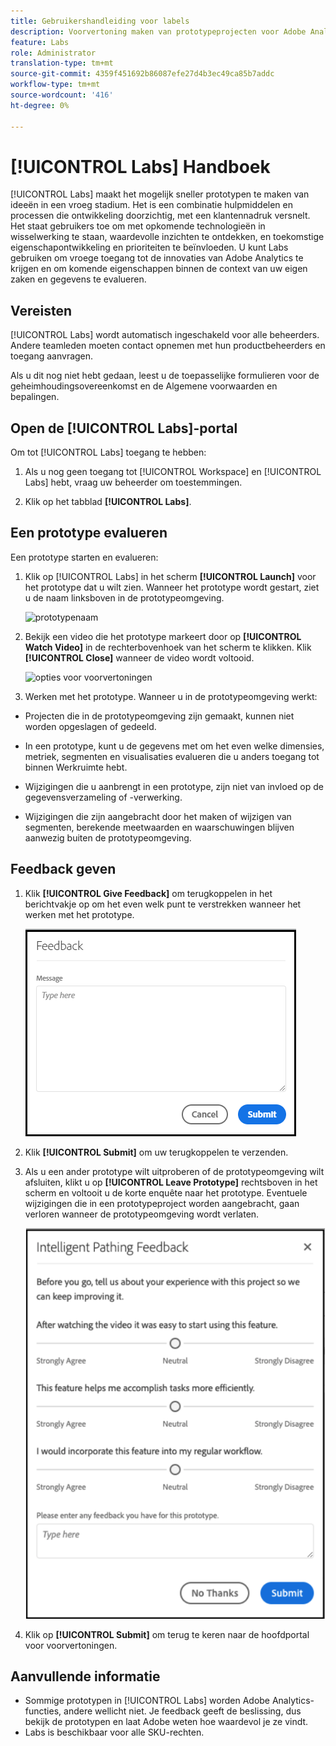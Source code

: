 ```yaml
---
title: Gebruikershandleiding voor labels
description: Voorvertoning maken van prototypeprojecten voor Adobe Analytics
feature: Labs
role: Administrator
translation-type: tm+mt
source-git-commit: 4359f451692b86087efe27d4b3ec49ca85b7addc
workflow-type: tm+mt
source-wordcount: '416'
ht-degree: 0%

---
```




# [!UICONTROL Labs] Handboek

[!UICONTROL Labs] maakt het mogelijk sneller prototypen te maken van ideeën in een vroeg stadium. Het is een combinatie hulpmiddelen en processen die ontwikkeling doorzichtig, met een klantennadruk versnelt. Het staat gebruikers toe om met opkomende technologieën in wisselwerking te staan, waardevolle inzichten te ontdekken, en toekomstige eigenschapontwikkeling en prioriteiten te beïnvloeden. U kunt Labs gebruiken om vroege toegang tot de innovaties van Adobe Analytics te krijgen en om komende eigenschappen binnen de context van uw eigen zaken en gegevens te evalueren.

## Vereisten

[!UICONTROL Labs] wordt automatisch ingeschakeld voor alle beheerders. Andere teamleden moeten contact opnemen met hun productbeheerders en toegang aanvragen.

Als u dit nog niet hebt gedaan, leest u de toepasselijke formulieren voor de geheimhoudingsovereenkomst en de Algemene voorwaarden en bepalingen.

## Open de [!UICONTROL Labs]-portal

Om tot [!UICONTROL Labs] toegang te hebben:

1. Als u nog geen toegang tot [!UICONTROL Workspace] en [!UICONTROL Labs] hebt, vraag uw beheerder om toestemmingen.

1. Klik op het tabblad **[!UICONTROL Labs]**.

## Een prototype evalueren

Een prototype starten en evalueren:

1. Klik op [!UICONTROL Labs] in het scherm **[!UICONTROL Launch]** voor het prototype dat u wilt zien. Wanneer het prototype wordt gestart, ziet u de naam linksboven in de prototypeomgeving.

   ![prototypenaam](https://user-images.githubusercontent.com/29133525/58670566-c03b6c00-82fc-11e9-8b29-ee34260c4024.png)

1. Bekijk een video die het prototype markeert door op **[!UICONTROL Watch Video]** in de rechterbovenhoek van het scherm te klikken. Klik **[!UICONTROL Close]** wanneer de video wordt voltooid.

   ![opties voor voorvertoningen](https://user-images.githubusercontent.com/29133525/58670261-a2213c00-82fb-11e9-88db-cc839c98fdab.png)

1. Werken met het prototype. Wanneer u in de prototypeomgeving werkt:

* Projecten die in de prototypeomgeving zijn gemaakt, kunnen niet worden opgeslagen of gedeeld.

* In een prototype, kunt u de gegevens met om het even welke dimensies, metriek, segmenten en visualisaties evalueren die u anders toegang tot binnen Werkruimte hebt.

* Wijzigingen die u aanbrengt in een prototype, zijn niet van invloed op de gegevensverzameling of -verwerking.

* Wijzigingen die zijn aangebracht door het maken of wijzigen van segmenten, berekende meetwaarden en waarschuwingen blijven aanwezig buiten de prototypeomgeving.

## Feedback geven

1. Klik **[!UICONTROL Give Feedback]** om terugkoppelen in het berichtvakje op om het even welk punt te verstrekken wanneer het werken met het prototype.

   ![feedback_box](assets/give_feedback.png)

1. Klik **[!UICONTROL Submit]** om uw terugkoppelen te verzenden.

1. Als u een ander prototype wilt uitproberen of de prototypeomgeving wilt afsluiten, klikt u op **[!UICONTROL Leave Prototype]** rechtsboven in het scherm en voltooit u de korte enquête naar het prototype. Eventuele wijzigingen die in een prototypeproject worden aangebracht, gaan verloren wanneer de prototypeomgeving wordt verlaten.

   ![nieuw feedbackvak](assets/short-survey.png)

1. Klik op **[!UICONTROL Submit]** om terug te keren naar de hoofdportal voor voorvertoningen.

## Aanvullende informatie

* Sommige prototypen in [!UICONTROL Labs] worden Adobe Analytics-functies, andere wellicht niet. Je feedback geeft de beslissing, dus bekijk de prototypen en laat Adobe weten hoe waardevol je ze vindt.
* Labs is beschikbaar voor alle SKU-rechten.
